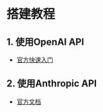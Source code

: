 # 搭建教程

## 1. 使用OpenAI API
- [官方快速入门](https://platform.openai.com/docs/quickstart)

## 2. 使用Anthropic API
- [官方文档](https://docs.anthropic.com/claude/docs/getting-started-with-the-api)